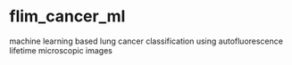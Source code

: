 # flim_cancer_ml
machine learning based lung cancer classification using autofluorescence lifetime microscopic images
